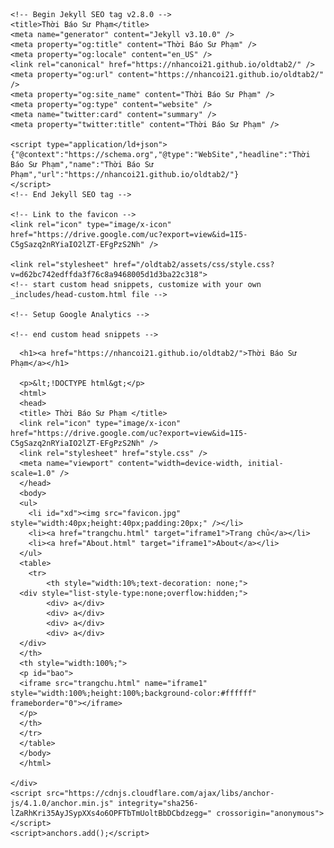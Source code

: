 
<html lang="en-US">
  <head>
    <meta charset="UTF-8">
    <meta http-equiv="X-UA-Compatible" content="IE=edge">
    <meta name="viewport" content="width=device-width, initial-scale=1">

    <!-- Begin Jekyll SEO tag v2.8.0 -->
    <title>Thời Báo Sư Phạm</title>
    <meta name="generator" content="Jekyll v3.10.0" />
    <meta property="og:title" content="Thời Báo Sư Phạm" />
    <meta property="og:locale" content="en_US" />
    <link rel="canonical" href="https://nhancoi21.github.io/oldtab2/" />
    <meta property="og:url" content="https://nhancoi21.github.io/oldtab2/" />
    <meta property="og:site_name" content="Thời Báo Sư Phạm" />
    <meta property="og:type" content="website" />
    <meta name="twitter:card" content="summary" />
    <meta property="twitter:title" content="Thời Báo Sư Phạm" />
    
    <script type="application/ld+json">
    {"@context":"https://schema.org","@type":"WebSite","headline":"Thời Báo Sư Phạm","name":"Thời Báo Sư Phạm","url":"https://nhancoi21.github.io/oldtab2/"}
    </script>
    <!-- End Jekyll SEO tag -->

    <!-- Link to the favicon -->
    <link rel="icon" type="image/x-icon" href="https://drive.google.com/uc?export=view&id=1I5-C5gSazq2nRYiaIO2lZT-EFgPzS2Nh" />
    
    <link rel="stylesheet" href="/oldtab2/assets/css/style.css?v=d62bc742edffda3f76c8a9468005d1d3ba22c318">
    <!-- start custom head snippets, customize with your own _includes/head-custom.html file -->

    <!-- Setup Google Analytics -->

    <!-- end custom head snippets -->
  </head>
  <body>
    <div class="container-lg px-3 my-5 markdown-body">
      
      <h1><a href="https://nhancoi21.github.io/oldtab2/">Thời Báo Sư Phạm</a></h1>

      <p>&lt;!DOCTYPE html&gt;</p>
      <html>
      <head> 
      <title> Thời Báo Sư Phạm </title>
      <link rel="icon" type="image/x-icon" href="https://drive.google.com/uc?export=view&id=1I5-C5gSazq2nRYiaIO2lZT-EFgPzS2Nh" />
      <link rel="stylesheet" href="style.css" />
      <meta name="viewport" content="width=device-width, initial-scale=1.0" />
      </head>
      <body>
      <ul>
      	<li id="xd"><img src="favicon.jpg" style="width:40px;height:40px;padding:20px;" /></li>
      	<li><a href="trangchu.html" target="iframe1">Trang chủ</a></li>
      	<li><a href="About.html" target="iframe1">About</a></li>
      </ul>
      <table>
      	<tr>
      		<th style="width:10%;text-decoration: none;">
      <div style="list-style-type:none;overflow:hidden;">
      		<div> a</div>
      		<div> a</div>
      		<div> a</div>
      		<div> a</div>
      </div>
      </th>
      <th style="width:100%;">
      <p id="bao">
      <iframe src="trangchu.html" name="iframe1" style="width:100%;height:100%;background-color:#ffffff" frameborder="0"></iframe>
      </p>
      </th>
      </tr>
      </table>
      </body>
      </html>

    </div>
    <script src="https://cdnjs.cloudflare.com/ajax/libs/anchor-js/4.1.0/anchor.min.js" integrity="sha256-lZaRhKri35AyJSypXXs4o6OPFTbTmUoltBbDCbdzegg=" crossorigin="anonymous"></script>
    <script>anchors.add();</script>
  </body>
</html>
